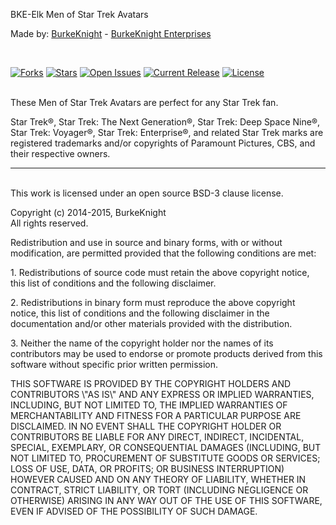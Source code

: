 <p>BKE-Elk Men of Star Trek Avatars</p>
<p>Made by: <a href="http://www.elkarte.net/community/index.php?action=profile;u=130">BurkeKnight</a> - <a href="http://www.burkeknight.com/">BurkeKnight Enterprises</a></p>
<br />

[![Forks](https://img.shields.io/github/forks/BurkeKnight-Enterprises/BKE-Elk-Star-Trek-Men-Avatars.svg)](https://github.com/BurkeKnight-Enterprises/BKE-Elk-Star-Trek-Men-Avatars/network)
[![Stars](https://img.shields.io/github/stars/BurkeKnight-Enterprises/BKE-Elk-Star-Trek-Men-Avatars.svg)](hhttps://github.com/BurkeKnight-Enterprises/BKE-Elk-Star-Trek-Men-Avatars/stargazers)
[![Open Issues](https://img.shields.io/github/issues/BurkeKnight-Enterprises/BKE-Elk-Star-Trek-Men-Avatars.svg)](https://github.com/BurkeKnight-Enterprises/BKE-Elk-Star-Trek-Men-Avatars/issues)
[![Current Release](https://img.shields.io/github/release/BurkeKnight-Enterprises/BKE-Elk-Star-Trek-Men-Avatars.svg)](https://github.com/BurkeKnight-Enterprises/BKE-Elk-Star-Trek-Men-Avatars/releases)
[![License](https://img.shields.io/pypi/l/Django.svg)](http://opensource.org/licenses/BSD-3-Clause)<br /><br />


<p>These Men of Star Trek Avatars are perfect for any Star Trek fan.</p>
<p>Star Trek®, Star Trek: The Next Generation®, Star Trek: Deep Space Nine®, Star Trek: Voyager®, Star Trek: Enterprise®, and related Star Trek marks are registered trademarks and/or copyrights of Paramount Pictures, CBS, and their respective owners.<br />
<hr /><br />
This work is licensed under an open source BSD-3 clause license.</p><p>Copyright (c) 2014-2015, BurkeKnight<br />
All rights reserved.</p><p>Redistribution and use in source and binary forms, with or without modification, are permitted provided that the following conditions are met:</p><p>1. Redistributions of source code must retain the above copyright notice, this list of conditions and the following disclaimer.</p><p>2. Redistributions in binary form must reproduce the above copyright notice, this list of conditions and the following disclaimer in the documentation and/or other materials provided with the distribution.</p><p>3. Neither the name of the copyright holder nor the names of its contributors may be used to endorse or promote products derived from this software without specific prior written permission.</p><p>THIS SOFTWARE IS PROVIDED BY THE COPYRIGHT HOLDERS AND CONTRIBUTORS \"AS IS\" AND ANY EXPRESS OR IMPLIED WARRANTIES, INCLUDING, BUT NOT LIMITED TO, THE IMPLIED WARRANTIES OF MERCHANTABILITY AND FITNESS FOR A PARTICULAR PURPOSE ARE DISCLAIMED. IN NO EVENT SHALL THE COPYRIGHT HOLDER OR CONTRIBUTORS BE LIABLE FOR ANY DIRECT, INDIRECT, INCIDENTAL, SPECIAL, EXEMPLARY, OR CONSEQUENTIAL DAMAGES (INCLUDING, BUT NOT LIMITED TO, PROCUREMENT OF SUBSTITUTE GOODS OR SERVICES; LOSS OF USE, DATA, OR PROFITS; OR BUSINESS INTERRUPTION) HOWEVER CAUSED AND ON ANY THEORY OF LIABILITY, WHETHER IN CONTRACT, STRICT LIABILITY, OR TORT (INCLUDING NEGLIGENCE OR OTHERWISE) ARISING IN ANY WAY OUT OF THE USE OF THIS SOFTWARE, EVEN IF ADVISED OF THE POSSIBILITY OF SUCH DAMAGE.</p>

